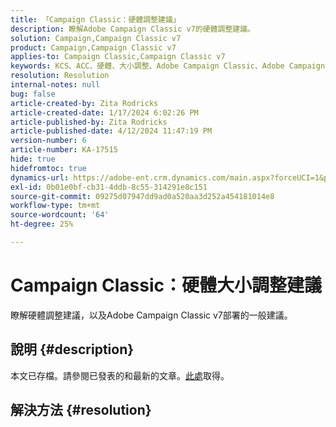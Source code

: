 ```yaml
---
title: 「Campaign Classic：硬體調整建議」
description: 瞭解Adobe Campaign Classic v7的硬體調整建議。
solution: Campaign,Campaign Classic v7
product: Campaign,Campaign Classic v7
applies-to: Campaign Classic,Campaign Classic v7
keywords: KCS、ACC、硬體、大小調整、Adobe Campaign Classic、Adobe Campaign Classic v7、建議、最佳作法
resolution: Resolution
internal-notes: null
bug: false
article-created-by: Zita Rodricks
article-created-date: 1/17/2024 6:02:26 PM
article-published-by: Zita Rodricks
article-published-date: 4/12/2024 11:47:19 PM
version-number: 6
article-number: KA-17515
hide: true
hidefromtoc: true
dynamics-url: https://adobe-ent.crm.dynamics.com/main.aspx?forceUCI=1&pagetype=entityrecord&etn=knowledgearticle&id=d9e20f8f-62b5-ee11-a569-6045bd006239
exl-id: 0b01e0bf-cb31-4ddb-8c55-314291e8c151
source-git-commit: 09275d07947dd9ad0a520aa3d252a454181014e8
workflow-type: tm+mt
source-wordcount: '64'
ht-degree: 25%

---
```


# Campaign Classic：硬體大小調整建議


瞭解硬體調整建議，以及Adobe Campaign Classic v7部署的一般建議。

## 說明 {#description}

本文已存檔。請參閱已發表的和最新的文章。[此處](https://experienceleague.adobe.com/search.html#sort=relevancy)取得。

## 解決方法 {#resolution}

